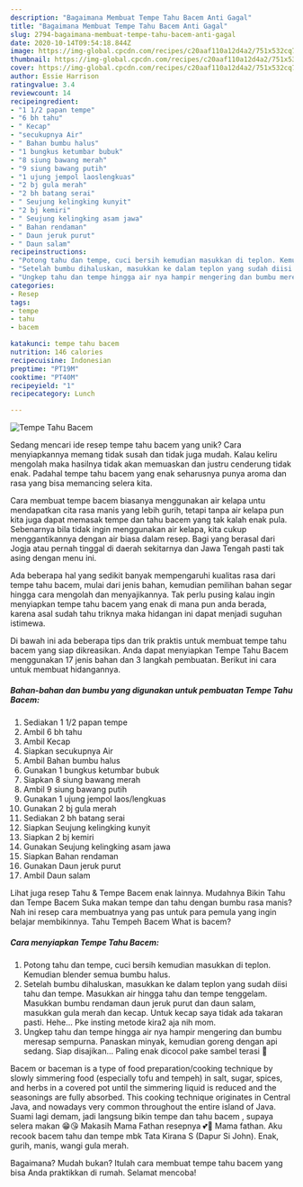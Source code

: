 ```yaml
---
description: "Bagaimana Membuat Tempe Tahu Bacem Anti Gagal"
title: "Bagaimana Membuat Tempe Tahu Bacem Anti Gagal"
slug: 2794-bagaimana-membuat-tempe-tahu-bacem-anti-gagal
date: 2020-10-14T09:54:18.844Z
image: https://img-global.cpcdn.com/recipes/c20aaf110a12d4a2/751x532cq70/tempe-tahu-bacem-foto-resep-utama.jpg
thumbnail: https://img-global.cpcdn.com/recipes/c20aaf110a12d4a2/751x532cq70/tempe-tahu-bacem-foto-resep-utama.jpg
cover: https://img-global.cpcdn.com/recipes/c20aaf110a12d4a2/751x532cq70/tempe-tahu-bacem-foto-resep-utama.jpg
author: Essie Harrison
ratingvalue: 3.4
reviewcount: 14
recipeingredient:
- "1 1/2 papan tempe"
- "6 bh tahu"
- " Kecap"
- "secukupnya Air"
- " Bahan bumbu halus"
- "1 bungkus ketumbar bubuk"
- "8 siung bawang merah"
- "9 siung bawang putih"
- "1 ujung jempol laoslengkuas"
- "2 bj gula merah"
- "2 bh batang serai"
- " Seujung kelingking kunyit"
- "2 bj kemiri"
- " Seujung kelingking asam jawa"
- " Bahan rendaman"
- " Daun jeruk purut"
- " Daun salam"
recipeinstructions:
- "Potong tahu dan tempe, cuci bersih kemudian masukkan di teplon. Kemudian blender semua bumbu halus."
- "Setelah bumbu dihaluskan, masukkan ke dalam teplon yang sudah diisi tahu dan tempe. Masukkan air hingga tahu dan tempe tenggelam. Masukkan bumbu rendaman daun jeruk purut dan daun salam, masukkan gula merah dan kecap. Untuk kecap saya tidak ada takaran pasti. Hehe... Pke insting metode kira2 aja nih mom."
- "Ungkep tahu dan tempe hingga air nya hampir mengering dan bumbu meresap sempurna. Panaskan minyak, kemudian goreng dengan api sedang. Siap disajikan... Paling enak dicocol pake sambel terasi 🤤"
categories:
- Resep
tags:
- tempe
- tahu
- bacem

katakunci: tempe tahu bacem 
nutrition: 146 calories
recipecuisine: Indonesian
preptime: "PT19M"
cooktime: "PT40M"
recipeyield: "1"
recipecategory: Lunch

---
```



![Tempe Tahu Bacem](https://img-global.cpcdn.com/recipes/c20aaf110a12d4a2/751x532cq70/tempe-tahu-bacem-foto-resep-utama.jpg)

Sedang mencari ide resep tempe tahu bacem yang unik? Cara menyiapkannya memang tidak susah dan tidak juga mudah. Kalau keliru mengolah maka hasilnya tidak akan memuaskan dan justru cenderung tidak enak. Padahal tempe tahu bacem yang enak seharusnya punya aroma dan rasa yang bisa memancing selera kita.

Cara membuat tempe bacem biasanya menggunakan air kelapa untu mendapatkan cita rasa manis yang lebih gurih, tetapi tanpa air kelapa pun kita juga dapat memasak tempe dan tahu bacem yang tak kalah enak pula. Sebenarnya bila tidak ingin menggunakan air kelapa, kita cukup menggantikannya dengan air biasa dalam resep. Bagi yang berasal dari Jogja atau pernah tinggal di daerah sekitarnya dan Jawa Tengah pasti tak asing dengan menu ini.

Ada beberapa hal yang sedikit banyak mempengaruhi kualitas rasa dari tempe tahu bacem, mulai dari jenis bahan, kemudian pemilihan bahan segar hingga cara mengolah dan menyajikannya. Tak perlu pusing kalau ingin menyiapkan tempe tahu bacem yang enak di mana pun anda berada, karena asal sudah tahu triknya maka hidangan ini dapat menjadi suguhan istimewa.


Di bawah ini ada beberapa tips dan trik praktis untuk membuat tempe tahu bacem yang siap dikreasikan. Anda dapat menyiapkan Tempe Tahu Bacem menggunakan 17 jenis bahan dan 3 langkah pembuatan. Berikut ini cara untuk membuat hidangannya.

<!--inarticleads1-->

##### Bahan-bahan dan bumbu yang digunakan untuk pembuatan Tempe Tahu Bacem:

1. Sediakan 1 1/2 papan tempe
1. Ambil 6 bh tahu
1. Ambil  Kecap
1. Siapkan secukupnya Air
1. Ambil  Bahan bumbu halus
1. Gunakan 1 bungkus ketumbar bubuk
1. Siapkan 8 siung bawang merah
1. Ambil 9 siung bawang putih
1. Gunakan 1 ujung jempol laos/lengkuas
1. Gunakan 2 bj gula merah
1. Sediakan 2 bh batang serai
1. Siapkan  Seujung kelingking kunyit
1. Siapkan 2 bj kemiri
1. Gunakan  Seujung kelingking asam jawa
1. Siapkan  Bahan rendaman
1. Gunakan  Daun jeruk purut
1. Ambil  Daun salam


Lihat juga resep Tahu &amp; Tempe Bacem enak lainnya. Mudahnya Bikin Tahu dan Tempe Bacem Suka makan tempe dan tahu dengan bumbu rasa manis? Nah ini resep cara membuatnya yang pas untuk para pemula yang ingin belajar membikinnya. Tahu Tempeh Bacem What is bacem? 

<!--inarticleads2-->

##### Cara menyiapkan Tempe Tahu Bacem:

1. Potong tahu dan tempe, cuci bersih kemudian masukkan di teplon. Kemudian blender semua bumbu halus.
1. Setelah bumbu dihaluskan, masukkan ke dalam teplon yang sudah diisi tahu dan tempe. Masukkan air hingga tahu dan tempe tenggelam. Masukkan bumbu rendaman daun jeruk purut dan daun salam, masukkan gula merah dan kecap. Untuk kecap saya tidak ada takaran pasti. Hehe... Pke insting metode kira2 aja nih mom.
1. Ungkep tahu dan tempe hingga air nya hampir mengering dan bumbu meresap sempurna. Panaskan minyak, kemudian goreng dengan api sedang. Siap disajikan... Paling enak dicocol pake sambel terasi 🤤


Bacem or baceman is a type of food preparation/cooking technique by slowly simmering food (especially tofu and tempeh) in salt, sugar, spices, and herbs in a covered pot until the simmering liquid is reduced and the seasonings are fully absorbed. This cooking technique originates in Central Java, and nowadays very common throughout the entire island of Java. Suami lagi demam, jadi langsung bikin tempe dan tahu bacem , supaya selera makan 😁😘 Makasih Mama Fathan resepnya 💕🥰 Mama fathan. Aku recook bacem tahu dan tempe mbk Tata Kirana S (Dapur Si John). Enak, gurih, manis, wangi gula merah. 

Bagaimana? Mudah bukan? Itulah cara membuat tempe tahu bacem yang bisa Anda praktikkan di rumah. Selamat mencoba!
